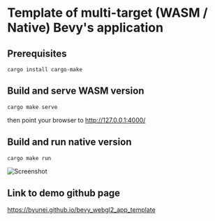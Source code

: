 # Template of multi-target (WASM / Native) Bevy's application

## Prerequisites

```
cargo install cargo-make
```

## Build and serve WASM version
```
cargo make serve
```
then point your browser to http://127.0.0.1:4000/


## Build and run native version
```
cargo make run
```

![Screenshot](https://mrk.sed.pl/bevy-showcase/assets/bevy_webgl2_app_template.png?v=3)

## Link to demo github page

https://byunei.github.io/bevy_webgl2_app_template
